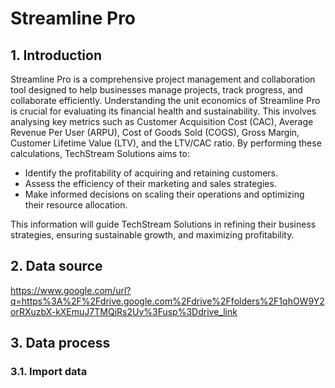 # Streamline Pro

## 1. Introduction
Streamline Pro is a comprehensive project management and collaboration tool designed to help businesses manage projects, track progress, and collaborate efficiently. Understanding the unit economics of Streamline Pro is crucial for evaluating its financial health and sustainability. This involves analysing key metrics such as Customer Acquisition Cost (CAC), Average Revenue Per User (ARPU), Cost of Goods Sold (COGS), Gross Margin, Customer Lifetime Value (LTV), and the LTV/CAC ratio.
By performing these calculations, TechStream Solutions aims to:
- Identify the profitability of acquiring and retaining customers.
- Assess the efficiency of their marketing and sales strategies.
- Make informed decisions on scaling their operations and optimizing their resource allocation.

This information will guide TechStream Solutions in refining their business strategies, ensuring sustainable growth, and maximizing profitability.

## 2. Data source
https://www.google.com/url?q=https%3A%2F%2Fdrive.google.com%2Fdrive%2Ffolders%2F1qhOW9Y2orRXuzbX-kXEmuJ7TMQiRs2Uv%3Fusp%3Ddrive_link

## 3. Data process
### 3.1. Import data

